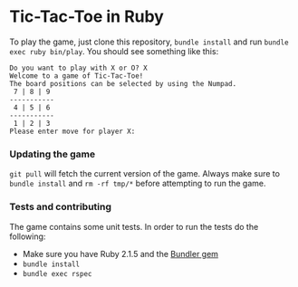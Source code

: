 # Tic-Tac-Toe in Ruby

To play the game, just clone this repository, `bundle install` and run `bundle exec ruby bin/play`. You should see something like this:

    Do you want to play with X or O? X
    Welcome to a game of Tic-Tac-Toe!
    The board positions can be selected by using the Numpad.
     7 | 8 | 9
    -----------
     4 | 5 | 6
    -----------
     1 | 2 | 3
    Please enter move for player X:

### Updating the game

`git pull` will fetch the current version of the game. Always make sure to `bundle install` and `rm -rf tmp/*` before attempting to run the game. 
    
### Tests and contributing

The game contains some unit tests. In order to run the tests do the following:

- Make sure you have Ruby 2.1.5 and the [Bundler gem](http://bundler.io)
- `bundle install`
- `bundle exec rspec`
